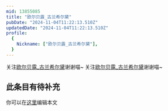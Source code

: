 ```yaml
---
mid: 13855085
title: "欧尔贝露_古兰希尔黛"
pubDate: "2024-11-04T11:22:13.510Z"
updatedDate: "2024-11-04T11:22:13.510Z"
profile:
  {
    Nickname: ["欧尔贝露_古兰希尔黛"],
  }
---
```


关注[欧尔贝露_古兰希尔黛](https://space.bilibili.com/13855085)谢谢喵~ 关注[欧尔贝露_古兰希尔黛](https://space.bilibili.com/13855085)谢谢喵~

## 此条目有待补充
你可以在[这里](https://github.com/Yuhanawa/VTuber.ICU/edit/master/src/content/v/欧尔贝露_古兰希尔黛/index.md)编辑本文

